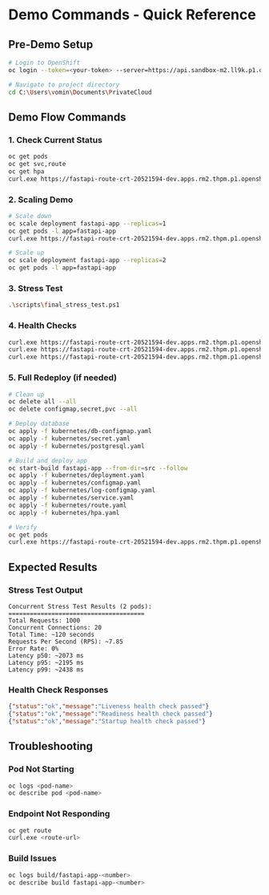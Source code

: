 # Demo Commands - Quick Reference

## Pre-Demo Setup
```bash
# Login to OpenShift
oc login --token=<your-token> --server=https://api.sandbox-m2.ll9k.p1.openshiftapps.com:6443

# Navigate to project directory
cd C:\Users\vomin\Documents\PrivateCloud
```

## Demo Flow Commands

### 1. Check Current Status
```bash
oc get pods
oc get svc,route
oc get hpa
curl.exe https://fastapi-route-crt-20521594-dev.apps.rm2.thpm.p1.openshiftapps.com/
```

### 2. Scaling Demo
```bash
# Scale down
oc scale deployment fastapi-app --replicas=1
oc get pods -l app=fastapi-app
curl.exe https://fastapi-route-crt-20521594-dev.apps.rm2.thpm.p1.openshiftapps.com/

# Scale up
oc scale deployment fastapi-app --replicas=2
oc get pods -l app=fastapi-app
```

### 3. Stress Test
```bash
.\scripts\final_stress_test.ps1
```

### 4. Health Checks
```bash
curl.exe https://fastapi-route-crt-20521594-dev.apps.rm2.thpm.p1.openshiftapps.com/health/live
curl.exe https://fastapi-route-crt-20521594-dev.apps.rm2.thpm.p1.openshiftapps.com/health/ready
curl.exe https://fastapi-route-crt-20521594-dev.apps.rm2.thpm.p1.openshiftapps.com/health/startup
```

### 5. Full Redeploy (if needed)
```bash
# Clean up
oc delete all --all
oc delete configmap,secret,pvc --all

# Deploy database
oc apply -f kubernetes/db-configmap.yaml
oc apply -f kubernetes/secret.yaml
oc apply -f kubernetes/postgresql.yaml

# Build and deploy app
oc start-build fastapi-app --from-dir=src --follow
oc apply -f kubernetes/deployment.yaml
oc apply -f kubernetes/configmap.yaml
oc apply -f kubernetes/log-configmap.yaml
oc apply -f kubernetes/service.yaml
oc apply -f kubernetes/route.yaml
oc apply -f kubernetes/hpa.yaml

# Verify
oc get pods
curl.exe https://fastapi-route-crt-20521594-dev.apps.rm2.thpm.p1.openshiftapps.com/
```

## Expected Results

### Stress Test Output
```
Concurrent Stress Test Results (2 pods):
======================================
Total Requests: 1000
Concurrent Connections: 20
Total Time: ~120 seconds
Requests Per Second (RPS): ~7.85
Error Rate: 0%
Latency p50: ~2073 ms
Latency p95: ~2195 ms
Latency p99: ~2438 ms
```

### Health Check Responses
```json
{"status":"ok","message":"Liveness health check passed"}
{"status":"ok","message":"Readiness health check passed"}
{"status":"ok","message":"Startup health check passed"}
```

## Troubleshooting

### Pod Not Starting
```bash
oc logs <pod-name>
oc describe pod <pod-name>
```

### Endpoint Not Responding
```bash
oc get route
curl.exe <route-url>
```

### Build Issues
```bash
oc logs build/fastapi-app-<number>
oc describe build fastapi-app-<number>
```